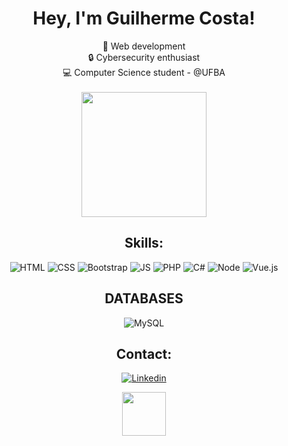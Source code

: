 <div align="center">

  <h1>
    Hey, I'm Guilherme Costa!
  </h1>

  👾 Web development </br>
  🔒 Cybersecurity enthusiast </br>
  💻 Computer Science student - @UFBA </br> </br>
  <img height="200px" src="https://4.bp.blogspot.com/-gz9ZgizANGA/WmPAyHrPOQI/AAAAAAAAeZ8/CTJuyzXBFfwHa9_3YtODmRQdVuFDRa5EACLcBGAs/s1600/starry%2Bnight%2Bgif.gif"><img/>

  ## Skills:
  ![HTML](https://img.shields.io/badge/HTML5-E34F26?style=for-the-badge&logo=html5&logoColor=white)
  ![CSS](https://img.shields.io/badge/CSS3-1572B6?style=for-the-badge&logo=css3&logoColor=white)
  ![Bootstrap](https://img.shields.io/badge/Bootstrap-563D7C?style=for-the-badge&logo=bootstrap&logoColor=white)
  ![JS](https://img.shields.io/badge/JavaScript-323330?style=for-the-badge&logo=javascript&logoColor=F7DF1E)
  ![PHP](https://img.shields.io/badge/PHP-777BB4?style=for-the-badge&logo=php&logoColor=white)
  ![C#](https://img.shields.io/badge/C%23-239120?style=for-the-badge&logo=c-sharp&logoColor=white)
  ![Node](https://img.shields.io/badge/Node.js-43853D?style=for-the-badge&logo=node-dot-js&logoColor=white)
  ![Vue.js](https://img.shields.io/badge/Vue.js-35495E?style=for-the-badge&logo=vue-dot-js&logoColor=4FC08D)


  ## DATABASES
  ![MySQL](https://img.shields.io/badge/MySQL-00000F?style=for-the-badge&logo=mysql&logoColor=white)

  ## Contact:

  [![Linkedin](https://img.shields.io/badge/LinkedIn-0077B5?style=for-the-badge&logo=linkedin&logoColor=white)](https://www.linkedin.com/in/guilherme-lopes-4277391b1/)
  <div>
      <img height="70px" src="https://camo.githubusercontent.com/e13bec4afb75f15cd5e92c223f9fcc6f3aa5de976d68d02912127a4d347700e1/68747470733a2f2f692e70696e696d672e636f6d2f6f726967696e616c732f32652f30352f62372f32653035623761666562306339623230616561323564363836636464353032392e676966"><img/>
</div>

</div>
